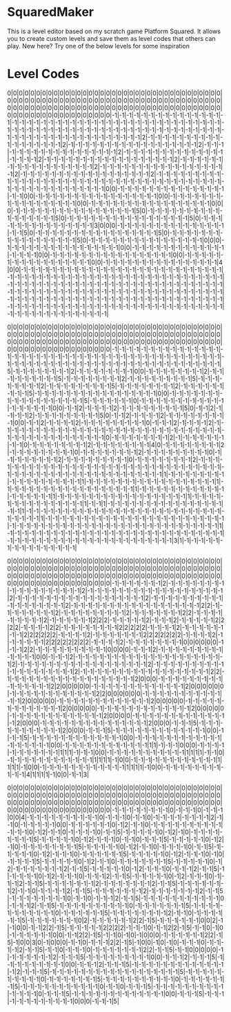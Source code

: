 # SquaredMaker

This is a level editor based on my scratch game Platform Squared. It allows you to create custom levels and save them as level codes that others can play. New here? Try one of the below levels for some inspiration

# Level Codes
0|0|0|0|0|0|0|0|0|0|0|0|0|0|0|0|0|0|0|0|0|0|0|0|0|0|0|0|0|0|0|0|0|0|0|0|0|0|0|0|0|0|0|0|0|0|0|0|0|0|0|0|0|0|0|0|0|0|0|0|0|0|0|0|0|0|0|0|0|0|0|0|0|0|0|0|0|0|0|0|0|0|0|0|0|0|0|0|0|0|0|0|0|0|0|0|0|0|0|0|0|0|0|0|0|0|0|0|0|0|0|0|0|0|0|0|0|0|0|0|0|0|0|0|0|0|0|0|0|-1|-1|-1|-1|-1|-1|-1|-1|-1|-1|-1|-1|-1|-1|-1|-1|-1|-1|-1|-1|-1|-1|-1|-1|-1|-1|-1|-1|-1|-1|-1|-1|-1|-1|-1|-1|-1|-1|-1|-1|-1|-1|-1|-1|-1|-1|-1|-1|-1|-1|-1|-1|-1|-1|-1|-1|-1|-1|-1|-1|-1|-1|-1|-1|-1|-1|-1|-1|-1|-1|-1|-1|-1|-1|-1|-1|-1|-1|-1|-1|-1|-1|-1|-1|-1|-1|-1|-1|-1|-1|-1|-1|-1|-1|2|-1|-1|-1|-1|-1|-1|-1|-1|-1|-1|-1|-1|-1|-1|-1|-1|-1|-1|2|-1|-1|-1|-1|-1|-1|-1|-1|-1|-1|-1|-1|-1|-1|-1|-1|-1|-1|2|-1|-1|-1|-1|-1|-1|-1|-1|-1|-1|-1|-1|-1|-1|-1|-1|-1|-1|2|-1|-1|-1|-1|-1|-1|-1|-1|-1|-1|-1|-1|-1|-1|-1|-1|-1|-1|2|-1|-1|-1|-1|-1|-1|-1|-1|-1|-1|-1|-1|-1|-1|-1|-1|-1|-1|2|-1|-1|-1|-1|-1|-1|-1|-1|-1|-1|-1|-1|-1|-1|-1|-1|-1|-1|2|-1|-1|-1|-1|-1|-1|-1|-1|-1|-1|-1|-1|-1|-1|-1|-1|-1|-1|2|-1|-1|-1|-1|-1|-1|-1|-1|-1|-1|-1|-1|-1|-1|-1|-1|-1|-1|2|-1|-1|-1|-1|-1|-1|-1|-1|-1|-1|-1|-1|-1|-1|-1|-1|-1|-1|-1|-1|-1|-1|-1|-1|-1|-1|-1|-1|-1|-1|-1|-1|-1|-1|-1|-1|-1|-1|-1|-1|-1|-1|-1|-1|-1|-1|-1|-1|-1|-1|-1|-1|-1|0|0|-1|-1|-1|-1|-1|-1|-1|-1|-1|-1|-1|-1|-1|-1|-1|-1|-1|0|0|-1|-1|-1|-1|-1|-1|-1|-1|-1|-1|-1|-1|-1|-1|-1|-1|-1|0|0|-1|-1|-1|-1|-1|-1|-1|-1|-1|-1|-1|-1|-1|-1|-1|-1|-1|0|0|-1|-1|-1|-1|-1|-1|-1|-1|-1|-1|-1|-1|-1|-1|-1|-1|-1|0|0|0|-1|-1|-1|-1|-1|-1|-1|-1|-1|-1|-1|-1|-1|-1|-1|-1|-1|5|0|-1|-1|-1|-1|-1|-1|-1|-1|-1|-1|-1|-1|-1|-1|-1|-1|-1|5|0|-1|-1|-1|-1|-1|-1|-1|-1|-1|-1|-1|-1|-1|-1|-1|-1|-1|5|0|-1|-1|-1|-1|-1|-1|-1|-1|-1|-1|-1|-1|-1|-1|-1|3|0|0|0|-1|-1|-1|-1|-1|-1|-1|-1|-1|-1|-1|-1|-1|-1|-1|-1|-1|5|0|-1|-1|-1|-1|-1|-1|-1|-1|-1|-1|-1|-1|-1|-1|-1|-1|-1|5|0|-1|-1|-1|-1|-1|-1|-1|-1|-1|-1|-1|-1|-1|-1|-1|-1|-1|5|0|-1|-1|-1|-1|-1|-1|-1|-1|-1|-1|-1|-1|-1|-1|-1|-1|0|0|0|-1|-1|-1|-1|-1|-1|-1|-1|-1|-1|-1|-1|-1|-1|-1|-1|0|0|-1|-1|-1|-1|-1|-1|-1|-1|-1|-1|-1|-1|-1|-1|-1|-1|-1|0|0|-1|-1|-1|-1|-1|-1|-1|-1|-1|-1|-1|-1|-1|-1|-1|-1|-1|0|0|-1|-1|-1|-1|-1|-1|-1|-1|-1|-1|-1|-1|-1|-1|-1|-1|-1|0|0|-1|-1|-1|-1|-1|-1|-1|-1|-1|-1|-1|-1|-1|-1|-1|-1|4|0|0|-1|-1|-1|-1|-1|-1|-1|-1|-1|-1|-1|-1|-1|-1|-1|-1|-1|-1|-1|-1|-1|-1|-1|-1|-1|-1|-1|-1|-1|-1|-1|-1|-1|-1|-1|-1|-1|-1|-1|-1|-1|-1|-1|-1|-1|-1|-1|-1|-1|-1|-1|-1|-1|-1|-1|-1|-1|-1|-1|-1|-1|-1|-1|-1|-1|-1|-1|-1|-1|-1|-1|-1|-1|-1|-1|-1|-1|-1|-1|-1|-1|-1|-1|-1|-1|-1|-1|-1|-1|-1|-1|-1|-1|-1|-1|-1|-1|-1|-1|-1|-1|-1|-1|-1|-1|-1|-1|-1|-1|-1|-1|-1|-1|-1|-1|-1|-1|-1|-1|-1|-1|-1|-1|-1|-1|-1|-1|-1|-1|-1|-1|-1|-1|-1|-1|-1|-1|-1|-1|-1|-1|-1|-1|-1|-1|-1|-1|-1|-1|-1|-1|-1|-1|-1|-1|-1|-1|-1|-1|-1|-1|-1|-1|-1|-1|-1|-1|-1|-1|-1|-1|-1|-1|-1|-1|-1|-1|-1|-1|-1|-1|-1|-1|-1|-1|-1|-1|-1|-1|-1|-1|-1|







0|0|0|0|0|0|0|0|0|0|0|0|0|0|0|0|0|0|0|0|0|0|0|0|0|0|0|0|0|0|0|0|0|0|0|0|0|0|0|0|0|0|0|0|0|0|0|0|0|0|0|0|0|0|0|0|0|0|0|0|0|0|0|0|0|0|0|0|0|0|0|0|0|0|0|0|0|0|0|0|0|0|0|0|0|0|0|0|0|0|0|0|0|0|0|0|0|0|0|0|0|0|0|0|0|0|0|0|0|0|0|0|0|0|0|0|0|0|0|0|0|0|0|0|0|0|0|0|0|-1|-1|-1|-1|-1|-1|-1|-1|-1|-1|-1|-1|-1|-1|-1|-1|-1|-1|-1|-1|-1|-1|-1|-1|-1|-1|-1|-1|-1|-1|-1|-1|-1|-1|-1|-1|-1|-1|-1|-1|-1|-1|-1|-1|-1|-1|-1|-1|-1|-1|-1|-1|-1|-1|-1|-1|-1|-1|-1|-1|-1|-1|-1|-1|-1|-1|-1|-1|-1|-1|-1|-1|-1|-1|-1|5|-1|-1|-1|-1|-1|-1|-1|-1|2|-1|-1|-1|-1|-1|-1|-1|-1|0|0|-1|-1|-1|-1|-1|-1|-1|-1|2|-1|-1|-1|-1|-1|-1|-1|-1|-1|5|-1|-1|-1|-1|-1|-1|-1|-1|2|-1|-1|-1|-1|-1|-1|-1|-1|-1|5|-1|-1|-1|-1|-1|-1|-1|-1|2|-1|-1|-1|-1|-1|-1|-1|-1|-1|5|-1|-1|-1|-1|-1|-1|-1|-1|2|-1|-1|-1|-1|-1|-1|-1|-1|-1|5|-1|-1|-1|-1|-1|-1|-1|-1|-1|-1|-1|-1|-1|-1|-1|-1|-1|0|0|-1|-1|-1|-1|-1|-1|-1|-1|-1|-1|-1|-1|-1|-1|-1|-1|-1|-1|5|-1|-1|-1|-1|-1|-1|0|-1|-1|-1|-1|-1|-1|-1|-1|-1|-1|-1|-1|-1|-1|-1|-1|-1|-1|0|0|-1|-1|2|-1|-1|-1|-1|2|-1|-1|-1|-1|-1|-1|-1|-1|-1|5|0|-1|-1|2|-1|-1|-1|-1|2|-1|-1|-1|-1|-1|-1|-1|-1|-1|5|0|-1|-1|2|-1|-1|-1|-1|2|-1|-1|-1|-1|-1|-1|-1|-1|-1|0|0|-1|-1|2|-1|-1|-1|-1|2|-1|-1|-1|-1|-1|-1|-1|-1|-1|0|-1|-1|-1|2|-1|-1|-1|-1|2|-1|-1|-1|-1|-1|-1|-1|-1|-1|-1|-1|-1|-1|-1|-1|-1|-1|-1|-1|-1|-1|-1|-1|-1|-1|-1|-1|-1|-1|-1|-1|-1|-1|-1|-1|-1|-1|-1|-1|-1|-1|-1|-1|-1|-1|0|-1|-1|-1|-1|-1|-1|-1|-1|2|-1|-1|-1|-1|-1|-1|-1|-1|-1|0|-1|-1|-1|-1|-1|-1|-1|-1|2|-1|-1|-1|-1|-1|-1|-1|-1|4|0|-1|-1|-1|-1|-1|-1|-1|-1|2|-1|-1|-1|-1|-1|-1|-1|-1|-1|0|-1|-1|-1|-1|-1|-1|-1|-1|2|-1|-1|-1|-1|-1|-1|-1|-1|-1|0|-1|-1|-1|-1|-1|-1|-1|-1|2|-1|-1|-1|-1|-1|-1|-1|-1|-1|0|-1|-1|-1|-1|-1|-1|-1|-1|2|-1|-1|-1|-1|-1|-1|-1|-1|-1|-1|-1|-1|-1|-1|-1|-1|-1|-1|-1|-1|-1|-1|-1|-1|-1|-1|-1|-1|-1|-1|-1|-1|-1|-1|-1|-1|-1|-1|-1|-1|-1|-1|-1|-1|-1|-1|-1|-1|-1|-1|-1|-1|-1|-1|-1|1|-1|-1|-1|-1|-1|-1|-1|-1|-1|-1|-1|-1|-1|-1|-1|-1|-1|-1|1|-1|-1|-1|-1|-1|-1|-1|-1|-1|-1|-1|-1|-1|-1|-1|-1|-1|-1|1|-1|-1|-1|-1|-1|-1|-1|-1|-1|-1|-1|-1|-1|-1|-1|-1|-1|-1|1|-1|-1|-1|-1|-1|-1|-1|-1|-1|-1|-1|-1|-1|-1|-1|-1|-1|-1|1|-1|-1|-1|-1|-1|-1|-1|-1|-1|-1|-1|-1|-1|-1|-1|-1|-1|-1|1|-1|-1|-1|-1|-1|-1|-1|-1|-1|-1|-1|-1|-1|-1|-1|1|-1|-1|1|-1|-1|-1|-1|-1|-1|-1|-1|-1|-1|-1|-1|-1|-1|-1|-1|-1|-1|1|-1|-1|-1|-1|-1|-1|-1|-1|-1|-1|-1|-1|-1|-1|-1|-1|-1|-1|-1|-1|-1|-1|-1|-1|-1|-1|-1|-1|-1|-1|-1|-1|1|-1|-1|-1|-1|-1|-1|-1|-1|-1|-1|-1|-1|-1|-1|-1|-1|-1|-1|-1|-1|-1|-1|-1|-1|-1|-1|-1|-1|-1|-1|-1|-1|-1|-1|-1|-1|-1|-1|-1|-1|-1|-1|-1|-1|-1|-1|-1|-1|-1|-1|-1|-1|-1|-1|1|-1|-1|-1|-1|-1|-1|-1|-1|-1|-1|-1|-1|-1|-1|-1|-1|-1|-1|-1|-1|-1|-1|-1|-1|-1|-1|-1|-1|-1|-1|-1|-1|-1|-1|-1|-1|-1|-1|-1|-1|-1|-1|-1|-1|-1|-1|-1|-1|-1|-1|-1|-1|-1|3|1|-1|-1|-1|-1|-1|-1|-1|-1|-1|-1|-1|-1|-1|-1|-1|




0|0|0|0|0|0|0|0|0|0|0|0|0|0|0|0|0|0|0|0|0|0|0|0|0|0|0|0|0|0|0|0|0|0|0|0|0|0|0|0|0|0|0|0|0|0|0|0|0|0|0|0|0|0|0|0|0|0|0|0|0|0|0|0|0|0|0|0|0|0|0|0|0|0|0|0|0|0|0|0|0|0|0|0|0|0|0|0|0|0|0|0|0|0|0|0|0|0|0|0|0|0|0|0|0|0|0|0|0|0|0|0|0|0|0|0|0|0|0|0|0|0|0|0|0|0|0|0|0|-1|-1|-1|-1|-1|-1|-1|2|-1|-1|-1|-1|-1|-1|-1|-1|-1|-1|-1|-1|-1|-1|-1|-1|-1|-1|2|-1|-1|-1|-1|-1|-1|-1|-1|-1|-1|-1|-1|-1|-1|-1|-1|-1|-1|-1|2|-1|-1|-1|-1|-1|-1|-1|-1|-1|-1|-1|-1|-1|-1|-1|-1|-1|-1|2|-1|-1|-1|-1|-1|-1|-1|-1|-1|-1|-1|-1|-1|-1|-1|-1|-1|-1|2|-1|-1|-1|-1|-1|-1|-1|-1|-1|-1|-1|-1|-1|-1|-1|-1|-1|-1|2|2|-1|-1|-1|-1|-1|-1|-1|-1|2|-1|-1|-1|-1|-1|-1|-1|-1|-1|2|-1|-1|-1|-1|-1|-1|-1|2|2|-1|-1|-1|-1|-1|-1|-1|-1|-1|2|-1|-1|-1|-1|-1|-1|2|2|2|-1|-1|-1|-1|-1|2|-1|-1|-1|2|-1|-1|-1|-1|-1|2|2|2|2|-1|-1|-1|-1|2|2|-1|-1|-1|-1|-1|-1|-1|-1|2|2|2|2|2|-1|-1|-1|-1|2|-1|-1|-1|-1|-1|-1|-1|-1|2|2|2|2|2|2|-1|-1|-1|-1|2|-1|-1|-1|-1|-1|-1|-1|2|2|2|2|2|2|2|-1|-1|-1|-1|2|-1|-1|-1|-1|-1|-1|2|2|2|2|2|2|2|2|-1|-1|-1|-1|2|-1|-1|-1|-1|-1|-1|-1|-1|0|0|0|0|0|0|-1|-1|-1|2|2|-1|-1|-1|-1|-1|-1|-1|-1|-1|-1|0|0|0|0|-1|-1|-1|2|-1|-1|-1|-1|-1|-1|-1|-1|-1|-1|-1|-1|-1|0|0|-1|-1|-1|2|-1|-1|-1|-1|-1|-1|-1|-1|-1|-1|-1|-1|-1|-1|-1|-1|-1|-1|-1|-1|-1|2|-1|-1|-1|-1|-1|-1|-1|-1|-1|-1|-1|-1|-1|-1|-1|-1|-1|-1|2|-1|-1|-1|-1|-1|-1|-1|-1|-1|-1|-1|-1|-1|-1|-1|-1|-1|-1|-1|2|-1|-1|-1|-1|-1|-1|-1|-1|-1|-1|-1|-1|-1|-1|-1|-1|-1|-1|2|2|-1|-1|-1|-1|-1|-1|-1|-1|-1|-1|-1|-1|-1|-1|-1|-1|-1|-1|2|0|0|0|-1|-1|-1|-1|-1|-1|-1|-1|-1|-1|-1|-1|-1|-1|-1|2|2|0|0|0|0|0|-1|-1|-1|-1|-1|-1|-1|-1|-1|-1|-1|-1|-1|2|0|0|0|0|0|0|-1|-1|-1|-1|-1|-1|-1|-1|-1|-1|-1|-1|2|2|0|0|0|0|0|0|-1|-1|-1|-1|-1|-1|-1|-1|-1|-1|-1|-1|-1|2|0|0|0|0|0|-1|-1|-1|-1|-1|-1|-1|-1|-1|-1|-1|-1|-1|2|0|0|0|0|0|-1|-1|-1|-1|-1|-1|-1|-1|-1|-1|-1|-1|-1|2|0|0|0|0|0|-1|-1|-1|-1|-1|-1|-1|-1|-1|-1|-1|-1|-1|2|0|0|0|0|0|-1|-1|-1|-1|-1|-1|-1|-1|-1|-1|-1|-1|-1|2|0|0|0|0|-1|-1|-1|-1|-1|-1|-1|-1|-1|-1|-1|-1|-1|-1|2|0|0|0|-1|-1|-1|-1|-1|-1|-1|-1|-1|-1|-1|-1|-1|-1|-1|2|0|0|0|-1|-1|-1|5|-1|-1|-1|-1|-1|-1|-1|-1|-1|-1|-1|2|0|0|0|-1|-1|-1|5|-1|-1|-1|-1|-1|-1|-1|-1|-1|-1|-1|-1|-1|0|0|-1|-1|-1|5|-1|-1|-1|-1|-1|-1|-1|-1|-1|-1|-1|-1|-1|0|0|-1|-1|-1|-1|-1|-1|-1|-1|-1|-1|-1|-1|-1|-1|-1|-1|-1|-1|0|0|-1|-1|-1|-1|-1|-1|-1|-1|-1|-1|-1|-1|1|1|-1|-1|-1|0|0|0|-1|-1|-1|-1|-1|-1|-1|-1|-1|-1|-1|1|1|1|-1|-1|-1|0|0|-1|-1|-1|-1|-1|-1|-1|-1|-1|-1|-1|1|1|1|1|-1|-1|0|-1|-1|-1|-1|-1|-1|-1|-1|-1|-1|-1|-1|1|1|1|1|-1|0|0|-1|-1|-1|-1|-1|-1|-1|-1|-1|-1|-1|-1|1|1|1|1|-1|0|0|-1|-1|-1|-1|-1|-1|-1|-1|-1|-1|-1|-1|1|1|1|1|-1|0|0|-1|-1|-1|-1|-1|-1|-1|-1|-1|-1|-1|4|1|1|1|1|-1|0|0|-1|-1|3|





0|0|0|0|0|0|0|0|0|0|0|0|0|0|0|0|0|0|0|0|0|0|0|0|0|0|0|0|0|0|0|0|0|0|0|0|0|0|0|0|0|0|0|0|0|0|0|0|0|0|0|0|0|0|0|0|0|0|0|0|0|0|0|0|0|0|0|0|0|0|0|0|0|0|0|0|0|0|0|0|0|0|0|0|0|0|0|0|0|0|0|0|0|0|0|0|0|0|0|0|0|0|0|0|0|0|0|0|0|0|0|0|0|0|0|0|0|0|0|0|0|0|0|0|0|0|0|0|0|-1|-1|-1|-1|-1|-1|-1|-1|0|-1|-1|-1|0|-1|-1|-1|0|0|4|-1|-1|-1|-1|-1|-1|-1|-1|-1|-1|0|-1|-1|-1|0|-1|-1|0|-1|-1|-1|-1|-1|-1|-1|-1|2|-1|-1|0|-1|-1|-1|-1|-1|0|0|-1|-1|-1|-1|-1|-1|0|-1|2|-1|-1|0|-1|-1|-1|-1|-1|-1|-1|-1|-1|-1|-1|-1|-1|0|-1|2|-1|-1|0|-1|-1|-1|-1|0|-1|-1|5|-1|-1|-1|-1|-1|0|-1|2|-1|0|-1|-1|-1|-1|-1|-1|-1|-1|5|-1|-1|-1|-1|-1|0|-1|2|-1|-1|-1|0|-1|-1|0|-1|-1|-1|5|-1|-1|-1|-1|-1|0|-1|2|-1|0|-1|-1|-1|-1|-1|-1|-1|-1|5|-1|-1|-1|-1|-1|0|-1|2|-1|-1|0|-1|-1|-1|-1|0|-1|-1|5|-1|-1|-1|-1|-1|0|-1|2|-1|-1|-1|0|-1|-1|-1|-1|-1|-1|5|-1|-1|-1|-1|-1|0|-1|2|-1|-1|-1|0|-1|0|-1|-1|-1|-1|5|-1|-1|-1|-1|-1|0|-1|2|-1|-1|0|-1|-1|-1|-1|-1|-1|-1|5|-1|-1|-1|-1|-1|0|-1|2|-1|-1|-1|-1|-1|-1|-1|2|-1|-1|5|-1|-1|-1|-1|-1|0|-1|2|-1|-1|-1|0|-1|-1|-1|2|-1|-1|5|-1|-1|-1|-1|-1|0|-1|2|-1|-1|-1|0|-1|-1|-1|2|-1|-1|5|-1|-1|-1|-1|-1|0|-1|2|-1|-1|-1|0|-1|-1|-1|2|-1|-1|5|-1|-1|-1|-1|-1|-1|-1|2|-1|-1|-1|-1|-1|-1|-1|2|-1|-1|5|-1|-1|-1|-1|-1|-1|-1|2|-1|-1|0|-1|-1|-1|-1|2|-1|-1|5|-1|-1|-1|-1|-1|-1|-1|2|-1|-1|-1|-1|-1|-1|-1|2|-1|-1|5|-1|-1|-1|-1|-1|-1|-1|-1|0|-1|-1|0|-1|-1|-1|2|-1|-1|5|-1|-1|-1|-1|-1|-1|-1|-1|-1|-1|-1|0|-1|-1|-1|2|-1|-1|5|-1|-1|-1|-1|-1|-1|-1|-1|-1|-1|0|-1|-1|-1|-1|-1|-1|-1|5|-1|-1|-1|-1|-1|-1|-1|-1|-1|-1|-1|0|-1|-1|-1|-1|-1|-1|5|-1|-1|-1|-1|-1|-1|-1|-1|2|-1|-1|0|-1|-1|-1|-1|-1|-1|5|-1|-1|-1|-1|-1|-1|-1|0|2|-1|-1|-1|-1|-1|-1|2|2|-1|5|-1|-1|-1|-1|-1|-1|0|0|2|-1|-1|0|0|-1|-1|2|2|-1|5|-1|-1|-1|-1|-1|2|2|2|2|-1|-1|-1|0|-1|-1|2|2|-1|5|-1|-1|0|-1|0|-1|-1|-1|-1|-1|-1|0|0|-1|-1|2|2|-1|5|-1|-1|0|-1|0|-1|0|0|0|-1|-1|-1|-1|-1|-1|2|2|-1|5|-1|0|0|3|0|-1|0|0|0|-1|-1|0|-1|-1|-1|2|2|-1|5|-1|0|0|-1|0|-1|0|-1|-1|-1|0|-1|-1|-1|-1|2|-1|-1|5|-1|-1|0|-1|-1|-1|0|-1|-1|-1|-1|-1|-1|-1|2|2|-1|-1|5|-1|-1|0|0|0|0|0|-1|-1|-1|-1|-1|-1|-1|2|-1|-1|-1|5|-1|-1|-1|-1|-1|-1|-1|-1|-1|0|0|-1|-1|-1|2|-1|-1|-1|5|-1|-1|-1|-1|-1|-1|-1|-1|-1|0|0|-1|-1|-1|2|-1|-1|-1|5|-1|-1|-1|-1|-1|-1|-1|-1|-1|-1|-1|-1|-1|-1|2|-1|-1|-1|5|-1|-1|-1|-1|-1|-1|-1|-1|-1|-1|-1|-1|-1|-1|-1|-1|-1|-1|5|-1|-1|-1|-1|-1|-1|-1|-1|-1|-1|0|-1|-1|-1|-1|-1|-1|-1|5|-1|-1|-1|-1|-1|-1|-1|-1|-1|-1|0|-1|-1|-1|-1|-1|-1|-1|5|-1|-1|-1|-1|-1|-1|-1|-1|-1|-1|-1|0|-1|-1|0|-1|-1|-1|5|-1|-1|-1|-1|-1|-1|-1|-1|-1|-1|-1|-1|-1|-1|0|-1|-1|-1|5|-1|-1|-1|-1|-1|-1|-1|-1|-1|-1|-1|-1|-1|0|0|-1|-1|-1|5|-1|-1|-1|-1|-1|-1|-1|-1|-1|-1|-1|-1|0|0|0|-1|-1|-1|5|
